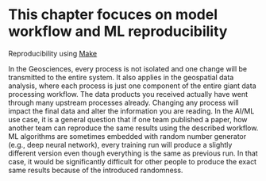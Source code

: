 # This chapter focuces on model workflow and ML reproducibility


Reproducibility using [Make](http://swcarpentry.github.io/make-novice/)

In the Geosciences, every process is not isolated and one change will be transmitted to the entire system. It also applies in the geospatial data analysis, where each process is just one component of the entire giant data processing workflow. The data products you received actually have went through many upstream processes already. Changing any process will impact the final data and alter the information you are reading. In the AI/ML use case, it is a general question that if one team published a paper, how another team can reproduce the same results using the described workflow. ML algorithms are sometimes embedded with random number generator (e.g., deep neural network), every training run will produce a slightly different version even though everything is the same as previous run. In that case, it would be significantly difficult for other people to produce the exact same results because of the introduced randomness. 